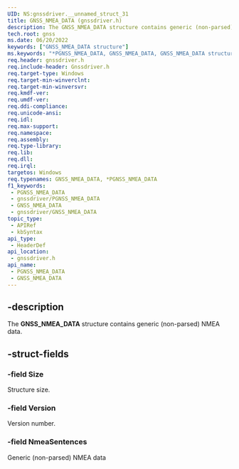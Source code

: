 ```yaml
---
UID: NS:gnssdriver.__unnamed_struct_31
title: GNSS_NMEA_DATA (gnssdriver.h)
description: The GNSS_NMEA_DATA structure contains generic (non-parsed) NMEA data.
tech.root: gnss
ms.date: 06/20/2022
keywords: ["GNSS_NMEA_DATA structure"]
ms.keywords: "*PGNSS_NMEA_DATA, GNSS_NMEA_DATA, GNSS_NMEA_DATA structure [Sensor Devices], PGNSS_NMEA_DATA, PGNSS_NMEA_DATA structure pointer [Sensor Devices], gnss.gnss_nmea_data, gnssdriver/GNSS_NMEA_DATA, gnssdriver/PGNSS_NMEA_DATA"
req.header: gnssdriver.h
req.include-header: Gnssdriver.h
req.target-type: Windows
req.target-min-winverclnt: 
req.target-min-winversvr: 
req.kmdf-ver: 
req.umdf-ver: 
req.ddi-compliance: 
req.unicode-ansi: 
req.idl: 
req.max-support: 
req.namespace: 
req.assembly: 
req.type-library: 
req.lib: 
req.dll: 
req.irql: 
targetos: Windows
req.typenames: GNSS_NMEA_DATA, *PGNSS_NMEA_DATA
f1_keywords:
 - PGNSS_NMEA_DATA
 - gnssdriver/PGNSS_NMEA_DATA
 - GNSS_NMEA_DATA
 - gnssdriver/GNSS_NMEA_DATA
topic_type:
 - APIRef
 - kbSyntax
api_type:
 - HeaderDef
api_location:
 - gnssdriver.h
api_name:
 - PGNSS_NMEA_DATA
 - GNSS_NMEA_DATA
---
```


## -description

The **GNSS_NMEA_DATA** structure contains generic (non-parsed) NMEA data.

## -struct-fields

### -field Size

Structure size.

### -field Version

Version number.

### -field NmeaSentences

Generic (non-parsed) NMEA data
